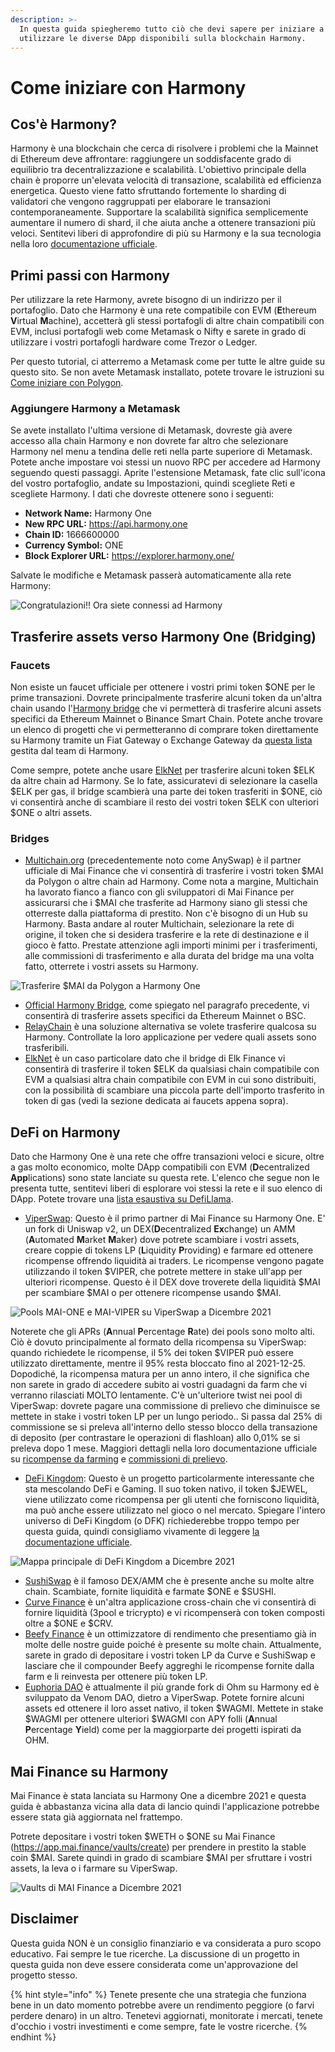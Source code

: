 ```yaml
---
description: >-
  In questa guida spiegheremo tutto ciò che devi sapere per iniziare a
  utilizzare le diverse DApp disponibili sulla blockchain Harmony.
---
```


# Come iniziare con Harmony

## Cos'è Harmony?

Harmony è una blockchain che cerca di risolvere i problemi che la Mainnet di Ethereum deve affrontare: raggiungere un soddisfacente grado di equilibrio tra decentralizzazione e scalabilità. L'obiettivo principale della chain è proporre un'elevata velocità di transazione, scalabilità ed efficienza energetica. Questo viene fatto sfruttando fortemente lo sharding di validatori che vengono raggruppati per elaborare le transazioni contemporaneamente. Supportare la scalabilità significa semplicemente aumentare il numero di shard, il che aiuta anche a ottenere transazioni più veloci. Sentitevi liberi di approfondire di più su Harmony e la sua tecnologia nella loro [documentazione ufficiale](https://docs.harmony.one/home/general/technology).

## Primi passi con Harmony

Per utilizzare la rete Harmony, avrete bisogno di un indirizzo per il portafoglio. Dato che Harmony è una rete compatibile con EVM (**E**thereum **V**irtual **M**achine), accetterà gli stessi portafogli di altre chain compatibili con EVM, inclusi portafogli web come Metamask o Nifty e sarete in grado di utilizzare i vostri portafogli hardware come Trezor o Ledger.

Per questo tutorial, ci atterremo a Metamask come per tutte le altre guide su questo sito. Se non avete Metamask installato, potete trovare le istruzioni su [Come iniziare con Polygon](../../polygon-tutorials/how-to-get-started-on-polygon.md).

### Aggiungere Harmony a Metamask

Se avete installato l'ultima versione di Metamask, dovreste già avere accesso alla chain Harmony e non dovrete far altro che selezionare Harmony nel menu a tendina delle reti nella parte superiore di Metamask. Potete anche impostare voi stessi un nuovo RPC per accedere ad Harmony seguendo questi passaggi. Aprite l'estensione Metamask, fate clic sull'icona del vostro portafoglio, andate su Impostazioni, quindi scegliete Reti e scegliete Harmony. I dati che dovreste ottenere sono i seguenti:

* **Network Name:** Harmony One
* **New RPC URL:** https://api.harmony.one
* **Chain ID:** 1666600000
* **Currency Symbol:** ONE
* **Block Explorer URL:** https://explorer.harmony.one/

Salvate le modifiche e Metamask passerà automaticamente alla rete Harmony:

![Congratulazioni!! Ora siete connessi ad Harmony](../../.gitbook/assets/Harmony-onboarding-1.png)

## Trasferire assets verso Harmony One (Bridging)

### Faucets

Non esiste un faucet ufficiale per ottenere i vostri primi token $ONE per le prime transazioni. Dovrete principalmente trasferire alcuni token da un'altra chain usando l'[Harmony bridge](https://bridge.harmony.one/erc20) che vi permetterà di trasferire alcuni assets specifici da Ethereum Mainnet o Binance Smart Chain. Potete anche trovare un elenco di progetti che vi permetteranno di comprare token direttamente su Harmony tramite un Fiat Gateway o Exchange Gateway da [questa lista](https://docs.harmony.one/home/developers/harmony-stack#bridges-fiat-gateways-exchanges) gestita dal team di Harmony.

Come sempre, potete anche usare [ElkNet](https://app.elk.finance/#/elknet) per trasferire alcuni token $ELK da altre chain ad Harmony. Se lo fate, assicuratevi di selezionare la casella $ELK per gas, il bridge scambierà una parte dei token trasferiti in $ONE, ciò vi consentirà anche di scambiare il resto dei vostri token $ELK con ulteriori $ONE o altri assets.

### Bridges

* [Multichain.org](https://app.multichain.org/#/router) (precedentemente noto come AnySwap) è il partner ufficiale di Mai Finance che vi consentirà di trasferire i vostri token $MAI da Polygon o altre chain ad Harmony. Come nota a margine, Multichain ha lavorato fianco a fianco con gli sviluppatori di Mai Finance per assicurarsi che i $MAI che trasferite ad Harmony siano gli stessi che otterreste dalla piattaforma di prestito. Non c'è bisogno di un Hub su Harmony. Basta andare al router Multichain, selezionare la rete di origine, il token che si desidera trasferire e la rete di destinazione e il gioco è fatto. Prestate attenzione agli importi minimi per i trasferimenti, alle commissioni di trasferimento e alla durata del bridge ma una volta fatto, otterrete i vostri assets su Harmony.

![Trasferire $MAI da Polygon a Harmony One](../../.gitbook/assets/Harmony-onboarding-2.png)

* [Official Harmony Bridge](https://bridge.harmony.one/erc20), come spiegato nel paragrafo precedente, vi consentirà di trasferire assets specifici da Ethereum Mainnet o BSC.
* [RelayChain](https://app.relaychain.com/#/cross-chain-bridge-transfer) è una soluzione alternativa se volete trasferire qualcosa su Harmony. Controllate la loro applicazione per vedere quali assets sono trasferibili.
* [ElkNet](https://app.elk.finance/#/elknet) è un caso particolare dato che il bridge di Elk Finance vi consentirà di trasferire il token $ELK da qualsiasi chain compatibile con EVM a qualsiasi altra chain compatibile con EVM in cui sono distribuiti, con la possibilità di scambiare una piccola parte dell'importo trasferito in token di gas (vedi la sezione dedicata ai faucets appena sopra).

## DeFi on Harmony

Dato che Harmony One è una rete che offre transazioni veloci e sicure, oltre a gas molto economico, molte DApp compatibili con EVM (**D**ecentralized **App**lications) sono state lanciate su questa rete. L'elenco che segue non le presenta tutte, sentitevi liberi di esplorare voi stessi la rete e il suo elenco di DApp. Potete trovare una [lista esaustiva su DefiLlama](https://defillama.com/chain/Harmony).

* [ViperSwap](https://viper.exchange/#/swap): Questo è il primo partner di Mai Finance su Harmony One. E' un fork di Uniswap v2, un DEX(**D**ecentralized **Ex**change) un AMM (**A**utomated **M**arket **M**aker) dove potrete scambiare i vostri assets, creare coppie di tokens LP (**L**iquidity **P**roviding) e farmare ed ottenere ricompense offrendo liquidità ai traders. Le ricompense vengono pagate utilizzando il token $VIPER, che potrete mettere in stake ull'app per ulteriori ricompense. Questo è il DEX dove troverete della liquidità $MAI per scambiare $MAI o per ottenere ricompense usando $MAI.

![Pools $MAI-$ONE e $MAI-$VIPER su ViperSwap a Dicembre 2021](../../.gitbook/assets/Harmony-onboarding-3.png)

Noterete che gli APRs (**A**nnual **P**ercentage **R**ate) dei pools sono molto alti. Ciò è dovuto principalmente al formato della ricompensa su ViperSwap: quando richiedete le ricompense, il 5% dei token $VIPER può essere utilizzato direttamente, mentre il 95% resta bloccato fino al 2021-12-25. Dopodiché, la ricompensa matura per un anno intero, il che significa che non sarete in grado di accedere subito ai vostri guadagni da farm che vi verranno rilasciati MOLTO lentamente. C'è un'ulteriore twist nei pool di ViperSwap: dovrete pagare una commissione di prelievo che diminuisce se mettete in stake i vostri token LP per un lungo periodo.. Si passa dal 25% di commissione se si preleva all'interno dello stesso blocco della transazione di deposito (per contrastare le operazioni di flashloan) allo 0,01% se si preleva dopo 1 mese. Maggiori dettagli nella loro documentazione ufficiale su [ricompense da farming](https://docs.venomdao.org/viper/tokenomics#bbd0) e [commissioni di prelievo](https://docs.venomdao.org/viper/fees).

* [DeFi Kingdom](https://game.defikingdoms.com/#/): Questo è un progetto particolarmente interessante che sta mescolando DeFi e Gaming. Il suo token nativo, il token $JEWEL, viene utilizzato come ricompensa per gli utenti che forniscono liquidità, ma può anche essere utilizzato nel gioco o nel mercato. Spiegare l'intero universo di DeFi Kingdom (o DFK) richiederebbe troppo tempo per questa guida, quindi consigliamo vivamente di leggere [la documentazione ufficiale](https://docs.defikingdoms.com).

![Mappa principale di DeFi Kingdom a Dicembre 2021](../../.gitbook/assets/Harmony-onboarding-4.png)

* [SushiSwap](https://app.sushi.com) è il famoso DEX/AMM che è presente anche su molte altre chain. Scambiate, fornite liquidità e farmate $ONE e $SUSHI.
* [Curve Finance](https://harmony.curve.fi) è un'altra applicazione cross-chain che vi consentirà di fornire liquidità (3pool e tricrypto) e vi ricompenserà con token composti oltre a $ONE e $CRV.
* [Beefy Finance](https://app.beefy.finance/#/harmony) è un ottimizzatore di rendimento che presentiamo già in molte delle nostre guide poiché è presente su molte chain. Attualmente, sarete in grado di depositare i vostri token LP da Curve e SushiSwap e lasciare che il compounder Beefy aggreghi le ricompense fornite dalla farm e li reinvesta per ottenere più token LP.
* [Euphoria DAO](https://app.euphoria.money/#/dashboard) è attualmente il più grande fork di Ohm su Harmony ed è sviluppato da Venom DAO, dietro a ViperSwap. Potete fornire alcuni assets ed ottenere il loro asset nativo, il token $WAGMI. Mettete in stake $WAGMI per ottenere ulteriori $WAGMI con APY folli (**A**nnual **P**ercentage **Y**ield) come per la maggiorparte dei progetti ispirati da OHM.

## Mai Finance su Harmony

Mai Finance è stata lanciata su Harmony One a dicembre 2021 e questa guida è abbastanza vicina alla data di lancio quindi l'applicazione potrebbe essere stata già aggiornata nel frattempo.

Potrete depositare i vostri token $WETH o $ONE su Mai Finance (https://app.mai.finance/vaults/create) per prendere in prestito la stable coin $MAI. Sarete quindi in grado di scambiare $MAI per sfruttare i vostri assets, la leva o i farmare su ViperSwap.

![Vaults di MAI Finance a Dicembre 2021](../../.gitbook/assets/Harmony-onboarding-5.png)

## Disclaimer

Questa guida NON è un consiglio finanziario e va considerata a puro scopo educativo. Fai sempre le tue ricerche. La discussione di un progetto in questa guida non deve essere considerata come un'approvazione del progetto stesso.

{% hint style="info" %}
Tenete presente che una strategia che funziona bene in un dato momento potrebbe avere un rendimento peggiore (o farvi perdere denaro) in un altro. Tenetevi aggiornati, monitorate i mercati, tenete d'occhio i vostri investimenti e come sempre, fate le vostre ricerche.
{% endhint %}

